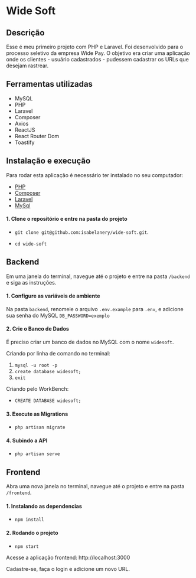# Wide Soft

## Descrição
Esse é meu primeiro projeto com PHP e Laravel.
Foi desenvolvido para o processo seletivo da empresa Wide Pay. 
O objetivo era criar uma aplicação onde os clientes - usuário cadastrados - pudessem cadastrar os URLs que desejam rastrear. 

## Ferramentas utilizadas
- MySQL
- PHP
- Laravel
- Composer
- Axios
- ReactJS
- React Router Dom
- Toastify

## Instalação e execução
Para rodar esta aplicação é necessário ter instalado no seu computador:
- [PHP](https://www.php.net/manual/pt_BR/install.php)
- [Composer](https://getcomposer.org/)
- [Laravel](https://laravel.com/docs/4.2#install-composer)
- [MySql](https://dev.mysql.com/doc/mysql-getting-started/en/)

#### 1. Clone o repositório e entre na pasta do projeto

  - `git clone git@github.com:isabelanery/wide-soft.git`.

  - `cd wide-soft` 

## Backend
Em uma janela do terminal, navegue até o projeto e entre na pasta `/backend` e siga as instruções.

#### 1. Configure as variáveis de ambiente
Na pasta `backend`, renomeie o arquivo `.env.example` para `.env`, e adicione sua senha do MySQL
`DB_PASSWORD=exemplo`

#### 2. Crie o Banco de Dados
É preciso criar um banco de dados no MySQL com o nome `widesoft`.

Criando por linha de comando no terminal: 
  1. `mysql -u root -p`
  2. `create database widesoft;`
  3. `exit`

Criando pelo WorkBench: 
  - `CREATE DATABASE widesoft;`

#### 3. Execute as Migrations 
  - `php artisan migrate`

#### 4. Subindo a API 
  - `php artisan serve`

## Frontend
Abra uma nova janela no terminal, navegue até o projeto e entre na pasta `/frontend`.

#### 1. Instalando as dependencias
  - `npm install`

#### 2. Rodando o projeto
  - `npm start`

Acesse a aplicação frontend: http://localhost:3000

Cadastre-se, faça o login e adicione um novo URL. 